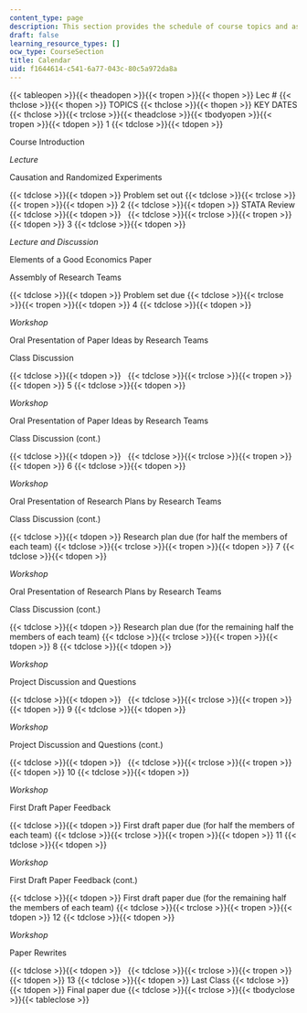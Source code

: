 ```yaml
---
content_type: page
description: This section provides the schedule of course topics and assignments.
draft: false
learning_resource_types: []
ocw_type: CourseSection
title: Calendar
uid: f1644614-c541-6a77-043c-80c5a972da8a
---
```

{{< tableopen >}}{{< theadopen >}}{{< tropen >}}{{< thopen >}}
Lec #
{{< thclose >}}{{< thopen >}}
TOPICS
{{< thclose >}}{{< thopen >}}
KEY DATES
{{< thclose >}}{{< trclose >}}{{< theadclose >}}{{< tbodyopen >}}{{< tropen >}}{{< tdopen >}}
1
{{< tdclose >}}{{< tdopen >}}

Course Introduction

*Lecture*

Causation and Randomized Experiments

{{< tdclose >}}{{< tdopen >}}
Problem set out
{{< tdclose >}}{{< trclose >}}{{< tropen >}}{{< tdopen >}}
2
{{< tdclose >}}{{< tdopen >}}
STATA Review
{{< tdclose >}}{{< tdopen >}}
 
{{< tdclose >}}{{< trclose >}}{{< tropen >}}{{< tdopen >}}
3
{{< tdclose >}}{{< tdopen >}}

*Lecture and Discussion*

Elements of a Good Economics Paper

Assembly of Research Teams

{{< tdclose >}}{{< tdopen >}}
Problem set due
{{< tdclose >}}{{< trclose >}}{{< tropen >}}{{< tdopen >}}
4
{{< tdclose >}}{{< tdopen >}}

*Workshop*

Oral Presentation of Paper Ideas by Research Teams

Class Discussion

{{< tdclose >}}{{< tdopen >}}
 
{{< tdclose >}}{{< trclose >}}{{< tropen >}}{{< tdopen >}}
5
{{< tdclose >}}{{< tdopen >}}

*Workshop*

Oral Presentation of Paper Ideas by Research Teams

Class Discussion (cont.)

{{< tdclose >}}{{< tdopen >}}
 
{{< tdclose >}}{{< trclose >}}{{< tropen >}}{{< tdopen >}}
6
{{< tdclose >}}{{< tdopen >}}

*Workshop*

Oral Presentation of Research Plans by Research Teams

Class Discussion (cont.)

{{< tdclose >}}{{< tdopen >}}
Research plan due (for half the members of each team)
{{< tdclose >}}{{< trclose >}}{{< tropen >}}{{< tdopen >}}
7
{{< tdclose >}}{{< tdopen >}}

*Workshop*

Oral Presentation of Research Plans by Research Teams

Class Discussion (cont.)

{{< tdclose >}}{{< tdopen >}}
Research plan due (for the remaining half the members of each team)
{{< tdclose >}}{{< trclose >}}{{< tropen >}}{{< tdopen >}}
8
{{< tdclose >}}{{< tdopen >}}

*Workshop*

Project Discussion and Questions

{{< tdclose >}}{{< tdopen >}}
 
{{< tdclose >}}{{< trclose >}}{{< tropen >}}{{< tdopen >}}
9
{{< tdclose >}}{{< tdopen >}}

*Workshop*

Project Discussion and Questions (cont.)

{{< tdclose >}}{{< tdopen >}}
 
{{< tdclose >}}{{< trclose >}}{{< tropen >}}{{< tdopen >}}
10
{{< tdclose >}}{{< tdopen >}}

*Workshop*

First Draft Paper Feedback

{{< tdclose >}}{{< tdopen >}}
First draft paper due (for half the members of each team)
{{< tdclose >}}{{< trclose >}}{{< tropen >}}{{< tdopen >}}
11
{{< tdclose >}}{{< tdopen >}}

*Workshop*

First Draft Paper Feedback (cont.)

{{< tdclose >}}{{< tdopen >}}
First draft paper due (for the remaining half the members of each team)
{{< tdclose >}}{{< trclose >}}{{< tropen >}}{{< tdopen >}}
12
{{< tdclose >}}{{< tdopen >}}

*Workshop*

Paper Rewrites

{{< tdclose >}}{{< tdopen >}}
 
{{< tdclose >}}{{< trclose >}}{{< tropen >}}{{< tdopen >}}
13
{{< tdclose >}}{{< tdopen >}}
Last Class
{{< tdclose >}}{{< tdopen >}}
Final paper due
{{< tdclose >}}{{< trclose >}}{{< tbodyclose >}}{{< tableclose >}}
